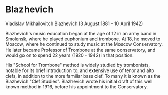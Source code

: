 # Blazhevich

Vladislav Mikhailovitch Blazhevich (3 August 1881 – 10 April 1942)

Blazhevich's music education began at the age of 12 in an army band in Smolensk, where he played euphonium and trombone. At 18, he moved to Moscow, where he continued to study music at the Moscow Conservatory. He later became Professor of Trombone at the same conservatory, and would go on to spend 22 years (1920 - 1942) in that position. 

His "School for Trombone" method is widely studied by trombonists, notable for its brief introduction to, and extensive use of tenor and alto clefs, in addition to the more familiar bass clef. To many it is known as the Blazhevich "Clef Studies". Blazhevich wrote his initial draft of this well known method in 1916, before his appointment to the Conservatory. 